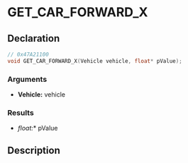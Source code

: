 # GET_CAR_FORWARD_X

## Declaration
```cpp
// 0x47A21100
void GET_CAR_FORWARD_X(Vehicle vehicle, float* pValue);
```

### Arguments
- **Vehicle:** vehicle

### Results
- **float*:** pValue

## Description

